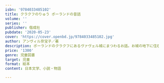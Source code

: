 ```yaml
---
isbn: '9784033485102'
title: クラクフのりゅう ポーランドの昔話
volume: ''
series: ''
publisher: 偕成社
pubdate: '2020-05-23'
cover: 'https://cover.openbd.jp/9784033485102.jpg'
author: アンヴィル奈宝子／著
description: ポーランドのクラクフにあるヴァヴェル城にまつわるお話。お城の地下に住む大きなりゅうを勇気ある賢い少年が退治する。
price: '1300'
genre: 児童図書
target: 児童
format: 絵本
content: 日本文学、小説・物語

---
```

